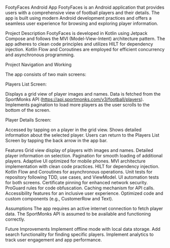 FootyFaces Android App
FootyFaces is an Android application that provides users with a comprehensive view of football players and their details. The app is built using modern Android development practices and offers a seamless user experience for browsing and exploring player information.

Project Description
FootyFaces is developed in Kotlin using Jetpack Compose and follows the MVI (Model-View-Intent) architecture pattern. The app adheres to clean code principles and utilizes HILT for dependency injection. Kotlin Flow and Coroutines are employed for efficient concurrency and asynchronous programming.

Project Navigation and Working

The app consists of two main screens:

Players List Screen:

Displays a grid view of player images and names.
Data is fetched from the SportMonks API (https://api.sportmonks.com/v3/football/players).
Implements pagination to load more players as the user scrolls to the bottom of the screen.

Player Details Screen:

Accessed by tapping on a player in the grid view.
Shows detailed information about the selected player.
Users can return to the Players List Screen by tapping the back arrow in the app bar.

Features
Grid view display of players with images and names.
Detailed player information on selection.
Pagination for smooth loading of additional players.
Adaptive UI optimized for mobile phones.
MVI architecture implementation with clean code practices.
HILT for dependency injection.
Kotlin Flow and Coroutines for asynchronous operations.
Unit tests for repository following TDD, use cases, and ViewModel.
UI automation tests for both screens.
Certificate pinning for enhanced network security.
ProGuard rules for code obfuscation.
Caching mechanism for API calls.
Accessibility features for an inclusive user experience.
Optimized code and custom components (e.g., CustomerRow and Text).

Assumptions
The app requires an active internet connection to fetch player data.
The SportMonks API is assumed to be available and functioning correctly.

Future Improvements
Implement offline mode with local data storage.
Add search functionality for finding specific players.
Implement analytics to track user engagement and app performance.






